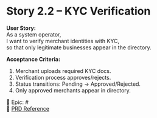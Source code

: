 # Story 2.2 – KYC Verification

**User Story:**  
As a system operator,  
I want to verify merchant identities with KYC,  
so that only legitimate businesses appear in the directory.

**Acceptance Criteria:**
1. Merchant uploads required KYC docs.  
2. Verification process approves/rejects.  
3. Status transitions: Pending → Approved/Rejected.  
4. Only approved merchants appear in directory.  

🔗 Epic: #<Epic-2-Issue-Number>  
📄 [PRD Reference](../prd.md#epic-2-merchant-directory--onboarding)